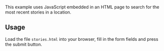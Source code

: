 This example uses JavaScript embedded in an HTML page to search for the most recent stories in a location.

## Usage

Load the file `stories.html` into your browser, fill in the form fields and press the submit button.
